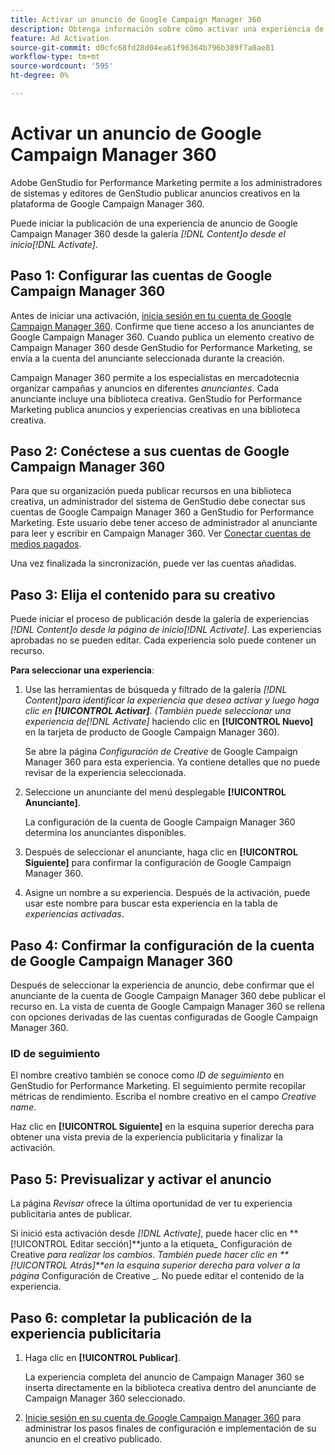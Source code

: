 ```yaml
---
title: Activar un anuncio de Google Campaign Manager 360
description: Obtenga información sobre cómo activar una experiencia de Google Campaign Manager 360.
feature: Ad Activation
source-git-commit: d0cfc68fd28d04ea61f96364b796b389f7a0ae81
workflow-type: tm+mt
source-wordcount: '595'
ht-degree: 0%

---
```


# Activar un anuncio de Google Campaign Manager 360

Adobe GenStudio for Performance Marketing permite a los administradores de sistemas y editores de GenStudio publicar anuncios creativos en la plataforma de Google Campaign Manager 360.

Puede iniciar la publicación de una experiencia de anuncio de Google Campaign Manager 360 desde la galería _[!DNL Content]_o desde el inicio_[!DNL Activate]_.

## Paso 1: Configurar las cuentas de Google Campaign Manager 360

Antes de iniciar una activación, [inicia sesión en tu cuenta de Google Campaign Manager 360](https://campaignmanager.google.com). Confirme que tiene acceso a los anunciantes de Google Campaign Manager 360. Cuando publica un elemento creativo de Campaign Manager 360 desde GenStudio for Performance Marketing, se envía a la cuenta del anunciante seleccionada durante la creación.

Campaign Manager 360 permite a los especialistas en mercadotecnia organizar campañas y anuncios en diferentes _anunciantes_. Cada anunciante incluye una biblioteca creativa. GenStudio for Performance Marketing publica anuncios y experiencias creativas en una biblioteca creativa.

## Paso 2: Conéctese a sus cuentas de Google Campaign Manager 360

Para que su organización pueda publicar recursos en una biblioteca creativa, un administrador del sistema de GenStudio debe conectar sus cuentas de Google Campaign Manager 360 a GenStudio for Performance Marketing. Este usuario debe tener acceso de administrador al anunciante para leer y escribir en Campaign Manager 360. Ver [Conectar cuentas de medios pagados](/help/user-guide/connectors/connect-channel.md).

Una vez finalizada la sincronización, puede ver las cuentas añadidas.

## Paso 3: Elija el contenido para su creativo

Puede iniciar el proceso de publicación desde la galería de experiencias _[!DNL Content]_o desde la página de inicio_[!DNL Activate]_. Las experiencias aprobadas no se pueden editar. Cada experiencia solo puede contener un recurso.

**Para seleccionar una experiencia**:

1. Use las herramientas de búsqueda y filtrado de la galería _[!DNL Content]_para identificar la experiencia que desea activar y luego haga clic en **[!UICONTROL Activar]**. (También puede seleccionar una experiencia de_[!DNL Activate]_ haciendo clic en **[!UICONTROL Nuevo]** en la tarjeta de producto de Google Campaign Manager 360).

   Se abre la página _Configuración de Creative_ de Google Campaign Manager 360 para esta experiencia. Ya contiene detalles que no puede revisar de la experiencia seleccionada.

1. Seleccione un anunciante del menú desplegable **[!UICONTROL Anunciante]**.

   La configuración de la cuenta de Google Campaign Manager 360 determina los anunciantes disponibles.

1. Después de seleccionar el anunciante, haga clic en **[!UICONTROL Siguiente]** para confirmar la configuración de Google Campaign Manager 360.

1. Asigne un nombre a su experiencia. Después de la activación, puede usar este nombre para buscar esta experiencia en la tabla de _experiencias activadas_.

## Paso 4: Confirmar la configuración de la cuenta de Google Campaign Manager 360

Después de seleccionar la experiencia de anuncio, debe confirmar que el anunciante de la cuenta de Google Campaign Manager 360 debe publicar el recurso en. La vista de cuenta de Google Campaign Manager 360 se rellena con opciones derivadas de las cuentas configuradas de Google Campaign Manager 360.

### ID de seguimiento

El nombre creativo también se conoce como _ID de seguimiento_ en GenStudio for Performance Marketing. El seguimiento permite recopilar métricas de rendimiento. Escriba el nombre creativo en el campo _Creative name_.

Haz clic en **[!UICONTROL Siguiente]** en la esquina superior derecha para obtener una vista previa de la experiencia publicitaria y finalizar la activación.

## Paso 5: Previsualizar y activar el anuncio

La página _Revisar_ ofrece la última oportunidad de ver tu experiencia publicitaria antes de publicar.

Si inició esta activación desde _[!DNL Activate]_, puede hacer clic en **[!UICONTROL Editar sección]**junto a la etiqueta_ Configuración de Creative _para realizar los cambios. También puede hacer clic en **[!UICONTROL Atrás]**en la esquina superior derecha para volver a la página_ Configuración de Creative _. No puede editar el contenido de la experiencia.

## Paso 6: completar la publicación de la experiencia publicitaria

1. Haga clic en **[!UICONTROL Publicar]**.

   La experiencia completa del anuncio de Campaign Manager 360 se inserta directamente en la biblioteca creativa dentro del anunciante de Campaign Manager 360 seleccionado.

1. [Inicie sesión en su cuenta de Google Campaign Manager 360](https://campaignmanager.google.com) para administrar los pasos finales de configuración e implementación de su anuncio en el creativo publicado.
